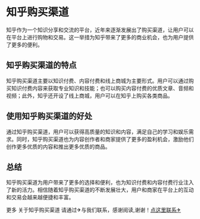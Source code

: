 # 知乎购买渠道

知乎作为一个知识分享和交流的平台，近年来逐渐发展出了购买渠道，让用户可以在平台上进行购物和交易。这一举措为知乎带来了更多的商业机会，也为用户提供了更多的便利。

## 知乎购买渠道的特点

知乎购买渠道主要以知识付费、内容付费和线上商城为主要形式。用户可以通过购买知识付费内容来获取专业知识和技能；也可以购买内容付费的优质文章、音频和视频；此外，知乎还开设了线上商城，用户可以在知乎上购买各类商品。

## 使用知乎购买渠道的好处

通过知乎购买渠道，用户可以获得高质量的知识和内容，满足自己的学习和娱乐需求。同时，知乎购买渠道也为内容创作者和商家提供了更多的盈利机会，激励他们创作更多优质的内容和推出更多优质的商品。

## 总结

知乎购买渠道为用户带来了更多的选择和便利，也为知识付费和内容付费行业注入了新的活力。相信随着知乎购买渠道的不断发展壮大，用户和商家在平台上的互动和交易会越来越便捷和丰富。

更多 关于知乎购买渠道 请通过✈与我们联系，感谢阅读,谢谢！[点这里联系✈](https://a.k02.cc)
